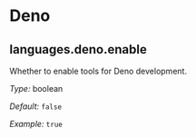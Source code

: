   # Deno
  


## languages\.deno\.enable

Whether to enable tools for Deno development\.



*Type:*
boolean



*Default:*
` false `



*Example:*
` true `
